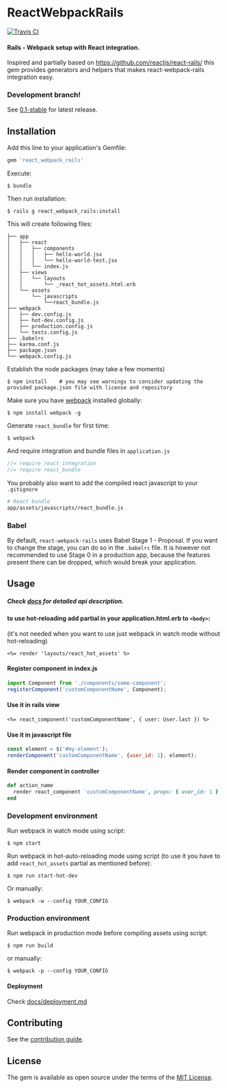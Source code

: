 # ReactWebpackRails
[![Travis CI](https://travis-ci.org/netguru/react_webpack_rails.svg?branch=master)](https://travis-ci.org/netguru/react_webpack_rails)

#### Rails - Webpack setup with React integration.
Inspired and partially based on https://github.com/reactjs/react-rails/ this gem provides generators and helpers that makes react-webpack-rails integration easy.


### Development branch!
See [0.1-stable](https://github.com/netguru/react_webpack_rails/tree/0.1-stable) for latest release.

## Installation

Add this line to your application's Gemfile:

```ruby
gem 'react_webpack_rails'
```

Execute:

    $ bundle

Then run installation:

    $ rails g react_webpack_rails:install

This will create following files:

```
├── app
│   ├── react
│   │   ├── components
│   │   │   ├── hello-world.jsx
│   │   │   └── hello-world-test.jsx
│   │   └── index.js
│   ├── views
│   │   └── layouts
│   │       └── _react_hot_assets.html.erb
│   └── assets
│       └── javascripts
│           └──react_bundle.js
├── webpack
│   ├── dev.config.js
│   ├── hot-dev.config.js
│   ├── production.config.js
│   └── tests.config.js
├── .babelrc
├── karma.conf.js
├── package.json
└── webpack.config.js
```

Establish the node packages (may take a few moments)

    $ npm install    # you may see warnings to consider updating the provided package.json file with license and repository

Make sure you have [webpack](https://webpack.github.io/docs/installation.html) installed globally:

    $ npm install webpack -g

Generate `react_bundle` for first time:

    $ webpack

And require integration and bundle files in `application.js`

```js
//= require react_integration
//= require react_bundle
```


You probably also want to add the compiled react javascript to your `.gitignore`

```bash
# React bundle
app/assets/javascripts/react_bundle.js
```


### Babel

By default, `react-webpack-rails` uses Babel Stage 1 - Proposal. If you want to change the stage, you can do so in the `.babelrc` file. It is however not recommended to use Stage 0 in a production app, because the features present there can be dropped, which would break your application.

## Usage
##### Check [docs](https://github.com/netguru/react_webpack_rails/tree/master/docs) for detailed api description.
#### to use hot-reloading add partial in your application.html.erb to `<body>`:
(it's not needed when you want to use just webpack in watch mode without hot-reloading)
```erb
<%= render 'layouts/react_hot_assets' %>
```

#### Register component in index.js

```js
import Component from './components/some-component';
registerComponent('customComponentName', Component);
```

#### Use it in rails view

```erb
<%= react_component('customComponentName', { user: User.last }) %>
```

#### Use it in javascript file

```js
const element = $('#my-element');
renderComponent('customComponentName', {user_id: 1}, element);
```

#### Render component in controller

```ruby
def action_name
  render react_component 'customComponentName', props: { user_id: 1 }
end
```

### Development environment
Run webpack in watch mode using script:

    $ npm start

Run webpack in hot-auto-reloading mode using script (to use it you have to add `react_hot_assets` partial as mentioned before):

    $ npm run start-hot-dev

Or manually:

    $ webpack -w --config YOUR_CONFIG


### Production environment
Run webpack in production mode before compiling assets using script:

    $ npm run build

or manually:

    $ webpack -p --config YOUR_CONFIG

#### Deployment
Check [docs/deployment.md](docs/deployment.md)

## Contributing

See the [contribution guide](https://github.com/netguru/react_webpack_rails/blob/master/CONTRIBUTING.md).

## License

The gem is available as open source under the terms of the [MIT License](http://opensource.org/licenses/MIT).

